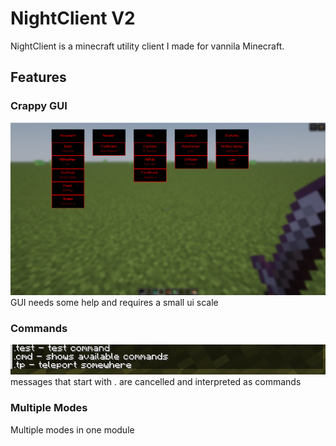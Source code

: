 # NightClient V2
NightClient is a minecraft utility client I made for vannila Minecraft.

## Features
### Crappy GUI
![gui](https://github.com/Night-Client/NightClientV2/blob/main/Screenshot%202025-01-05%20221749.png)
GUI needs some help and requires a small ui scale

### Commands
![commands](https://github.com/Night-Client/NightClientV2/blob/main/Screenshot%202025-01-05%20222035.png)  
messages that start with . are cancelled and interpreted as commands

### Multiple Modes
Multiple modes in one module
